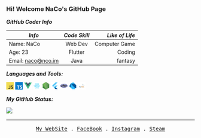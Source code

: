 ### Hi! Welcome NaCo's GitHub Page

***GitHub Coder Info***

| *Info*             | *Code Skill* |   *Like of Life* |
| ------------------ | :----------: | ----------------: |
| Name: NaCo         |   Web Dev    |     Computer Game |
| Age: 23            |   Flutter    |            Coding |
| Email: naco@nco.im |     Java     |       fantasy     |


***Languages and Tools:***

<code><img height="20" src="https://raw.githubusercontent.com/github/explore/80688e429a7d4ef2fca1e82350fe8e3517d3494d/topics/javascript/javascript.png"></code>
<code><img height="20" src="https://raw.githubusercontent.com/github/explore/80688e429a7d4ef2fca1e82350fe8e3517d3494d/topics/typescript/typescript.png"></code>
<code><img height="20" src="https://raw.githubusercontent.com/github/explore/80688e429a7d4ef2fca1e82350fe8e3517d3494d/topics/vue/vue.png"></code>
<code><img height="20" src="https://raw.githubusercontent.com/github/explore/80688e429a7d4ef2fca1e82350fe8e3517d3494d/topics/react/react.png"></code>
<code><img height="20" src="https://raw.githubusercontent.com/github/explore/80688e429a7d4ef2fca1e82350fe8e3517d3494d/topics/nodejs/nodejs.png"></code>
<code><img height="20" src="https://raw.githubusercontent.com/github/explore/80688e429a7d4ef2fca1e82350fe8e3517d3494d/topics/flutter/flutter.png"></code>
<code><img height="20" src="https://raw.githubusercontent.com/github/explore/80688e429a7d4ef2fca1e82350fe8e3517d3494d/topics/php/php.png"></code>
<code><img height="20" src="https://raw.githubusercontent.com/github/explore/80688e429a7d4ef2fca1e82350fe8e3517d3494d/topics/dart/dart.png"></code>
<code><img height="20" src="https://raw.githubusercontent.com/github/explore/80688e429a7d4ef2fca1e82350fe8e3517d3494d/topics/mysql/mysql.png"></code>


***My GitHub Status:***

<p >
    <img src="https://github-readme-stats.vercel.app/api?username=NaCoLiu&theme=dark"/>
</p>

---
<p align="center">
  <samp>
    <a href="https://nco.im">My WebSite</a> .
    <a href="https://facebook.com/na2co3liu">FaceBook</a> .
    <a href="https://www.instagram.com/nacoliu/">Instagram</a> .
    <a href="https://steamcommunity.com/id/nacodes/">Steam</a>
  </samp>
</p>

